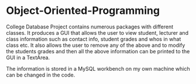 # Object-Oriented-Programming

College Database Project contains numerous packages with different classes. It produces a GUI that allows the user to view student, 
lecturer and class information such as contact info, student grades and whos in what class etc.
It also allows the user to remove any of the above and to modify the students grades and then all the above information can be printed 
to the GUI in a TextArea.

The information is stored in a MySQL workbench on my own machine which can be changed in the code.
